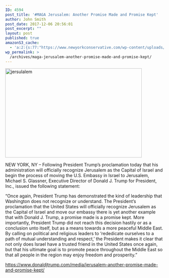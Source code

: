 ```yaml
---
ID: 4594
post_title: '#MAGA Jerusalem: Another Promise Made and Promise Kept'
author: John Smith
post_date: 2017-12-06 20:56:01
post_excerpt: ""
layout: post
published: true
amazonS3_cache:
  - 'a:2:{s:77:"https://www.newyorkconservative.com/wp-content/uploads/2017/12/jersulalem.jpg";i:4595;s:95:"https://s3.amazonaws.com/newyorkconservative/wp-content/uploads/2017/12/06205434/jersulalem.jpg";i:4595;}'
wp_permalink: >
  /archives/maga-jerusalem-another-promise-made-and-promise-kept/
---
```

<a href="https://www.newyorkconservative.com/wp-content/uploads/2017/12/jersulalem.jpg"><img class="alignnone  wp-image-4595" src="https://www.newyorkconservative.com/wp-content/uploads/2017/12/jersulalem.jpg" alt="jersulalem" width="434" height="283" /></a>

NEW YORK, NY – Following President Trump’s proclamation today that his administration will officially recognize Jerusalem as the Capital of Israel and begin the process of moving the U.S. Embassy in Israel to Jerusalem, Michael S. Glassner, Executive Director of Donald J. Trump for President, Inc., issued the following statement:

“Once again, President Trump has demonstrated the kind of leadership that Washington does not recognize or understand. The President’s proclamation that the United States will officially recognize Jerusalem as the Capital of Israel and move our embassy there is yet another example that with Donald J. Trump, a promise made is a promise kept. More importantly, President Trump did not reach this decision hastily or as a conclusion unto itself, but as a means towards a more peaceful Middle East. By calling on political and religious leaders to ‘rededicate ourselves to a path of mutual understanding and respect,’ the President makes it clear that not only does Israel have a trusted friend in the United States once again, but that his ultimate goal is to promote peace throughout the Middle East so that all people in the region may enjoy freedom and prosperity.”

<a href="https://www.donaldjtrump.com/media/jerusalem-another-promise-made-and-promise-kept/">https://www.donaldjtrump.com/media/jerusalem-another-promise-made-and-promise-kept/</a>